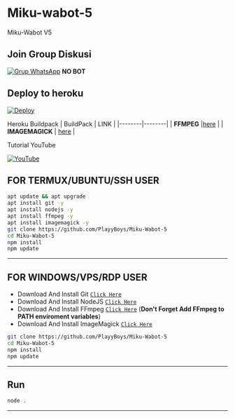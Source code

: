# Miku-wabot-5
Miku-Wabot V5

## Join Group Diskusi
[![Grup WhatsApp](https://img.shields.io/badge/WhatsApp%20Group-25D366?style=for-the-badge&logo=whatsapp&logoColor=white)](https://chat.whatsapp.com/HAZ6yFgCafUAeDbNH33IrL) 
**NO BOT**

## Deploy to heroku

[![Deploy](https://www.herokucdn.com/deploy/button.svg)](https://heroku.com/deploy?template=https://github.com/PlayyBoys/Miku-Wabot-5)

Heroku Buildpack
| BuildPack | LINK |
|--------|--------|
| **FFMPEG** |[here](https://github.com/saipulanuar/heroku-buildpack-ffmpeg-latest.git) |
| **IMAGEMAGICK** | [here](https://github.com/saipulanuar/heroku-buildpack-imagemagick.git) |

Tutorial YouTube

[![YouTube](https://img.shields.io/badge/YouTube-Video-red)](https://youtu.be/d7dcw2CO4ew)
## FOR TERMUX/UBUNTU/SSH USER

```bash
apt update && apt upgrade
apt install git -y
apt install nodejs -y
apt install ffmpeg -y
apt install imagemagick -y
git clone https://github.com/PlayyBoys/Miku-Wabot-5
cd Miku-Wabot-5
npm install
npm update
```
---------

## FOR WINDOWS/VPS/RDP USER

* Download And Install Git [`Click Here`](https://git-scm.com/downloads)
* Download And Install NodeJS [`Click Here`](https://nodejs.org/en/download)
* Download And Install FFmpeg [`Click Here`](https://ffmpeg.org/download.html) (**Don't Forget Add FFmpeg to PATH enviroment variables**)
* Download And Install ImageMagick [`Click Here`](https://imagemagick.org/script/download.php)

```bash
git clone https://github.com/PlayyBoys/Miku-Wabot-5
cd Miku-Wabot-5
npm install
npm update
```

---------

## Run

```bash
node .
```

---------
